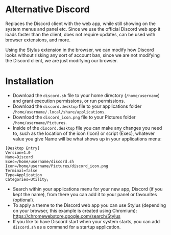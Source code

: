 # Alternative Discord

Replaces the Discord client with the web app, while still showing on the system menus and panel etc. Since we use the official Discord web app it loads faster than the client, does not require updates, can be used with browser extensions, and more.

Using the Stylus extension in the browser, we can modify how Discord looks without risking any sort of account ban, since we are not modifying the Discord client, we are just modifying our browser.

# Installation

- Download the `discord.sh` file to your home directory (`/home/username`) and grant execution permissions, or run permissions.
- Download the `discord.desktop` file to your applications folder `/home/username/.local/share/applications`.
- Download the `discord_icon.png` file to your Pictures folder `/home/username/Pictures`.
- Inside of the `discord.desktop` file you can make any changes you need to, such as the location of the icon (Icon) or script (Exec), whatever value you give Name will be what shows up in your applications menu:
```
[Desktop Entry]
Version=1.0
Name=Discord
Exec=/home/username/discord.sh
Icon=/home/username/Pictures/discord_icon.png
Terminal=false
Type=Application
Categories=Utility;
```
- Search within your applications menu for your new app, Discord (if you kept the name), from there you can add it to your panel or favourites (optional).
- To apply a theme to the Discord web app you can use Stylus (depending on your browser, this example is created using Chromium): https://chromewebstore.google.com/search/Stylus
- If you like to have Discord start when your system starts, you can add `discord.sh` as a command for a startup application.
